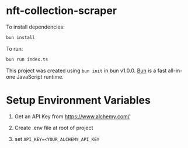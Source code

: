 # nft-collection-scraper

To install dependencies:

```bash
bun install
```

To run:

```bash
bun run index.ts
```

This project was created using `bun init` in bun v1.0.0. [Bun](https://bun.sh) is a fast all-in-one JavaScript runtime.

# Setup Environment Variables

1. Get an API Key from https://www.alchemy.com/

2. Create .env file at root of project

3. set `API_KEY=<YOUR_ALCHEMY_API_KEY`
